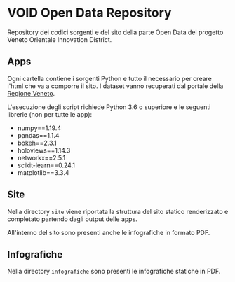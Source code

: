 # VOID Open Data Repository
Repository dei codici sorgenti e del sito della parte Open Data del progetto
Veneto Orientale Innovation District.

## Apps
Ogni cartella contiene i sorgenti Python e tutto il necessario per creare 
l'html che va a comporre il sito. I dataset vanno recuperati dal portale
della [Regione Veneto](https://dati.veneto.it/).

L'esecuzione degli script richiede Python 3.6 o superiore e le seguenti
librerie (non per tutte le app):

- numpy==1.19.4
- pandas==1.1.4
- bokeh==2.3.1
- holoviews==1.14.3
- networkx==2.5.1
- scikit-learn==0.24.1
- matplotlib==3.3.4

## Site
Nella directory `site` viene riportata la struttura del sito statico
renderizzato e completato partendo dagli output delle apps.

All'interno del sito sono presenti anche le infografiche in formato PDF.

## Infografiche
Nella directory `infografiche` sono presenti le infografiche statiche in PDF.
